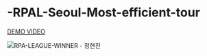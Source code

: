 # -RPAL-Seoul-Most-efficient-tour
[DEMO VIDEO](https://www.youtube.com/watch?v=kpX0TLvQf1w)


![RPA-LEAGUE-WINNER - 정현진](https://user-images.githubusercontent.com/46894554/85481945-d1d56d00-b5fd-11ea-8bde-ce5f1ecafaeb.jpg)
